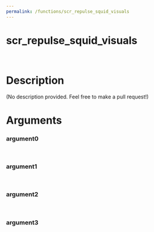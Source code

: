 ```yaml
---
permalink: /functions/scr_repulse_squid_visuals
---
```

# scr_repulse_squid_visuals  
&nbsp;  
# Description  
(No description provided. Feel free to make a pull request!) 
&nbsp;  
# Arguments
### argument0

&nbsp;    
### argument1

&nbsp;    
### argument2

&nbsp;    
### argument3

&nbsp;    


